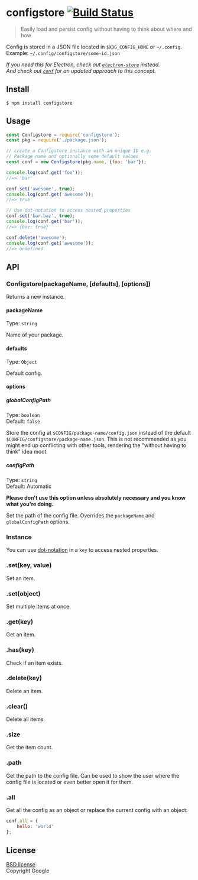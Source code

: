 # configstore [![Build Status](https://travis-ci.org/yeoman/configstore.svg?branch=master)](https://travis-ci.org/yeoman/configstore)

> Easily load and persist config without having to think about where and how

Config is stored in a JSON file located in `$XDG_CONFIG_HOME` or `~/.config`.<br>
Example: `~/.config/configstore/some-id.json`

*If you need this for Electron, check out [`electron-store`](https://github.com/sindresorhus/electron-store) instead.*<br>
*And check out [`conf`](https://github.com/sindresorhus/conf) for an updated approach to this concept.*


## Install

```
$ npm install configstore
```


## Usage

```js
const Configstore = require('configstore');
const pkg = require('./package.json');

// create a Configstore instance with an unique ID e.g.
// Package name and optionally some default values
const conf = new Configstore(pkg.name, {foo: 'bar'});

console.log(conf.get('foo'));
//=> 'bar'

conf.set('awesome', true);
console.log(conf.get('awesome'));
//=> true

// Use dot-notation to access nested properties
conf.set('bar.baz', true);
console.log(conf.get('bar'));
//=> {baz: true}

conf.delete('awesome');
console.log(conf.get('awesome'));
//=> undefined
```


## API

### Configstore(packageName, [defaults], [options])

Returns a new instance.

#### packageName

Type: `string`

Name of your package.

#### defaults

Type: `Object`

Default config.

#### options

##### globalConfigPath

Type: `boolean`<br>
Default: `false`

Store the config at `$CONFIG/package-name/config.json` instead of the default `$CONFIG/configstore/package-name.json`. This is not recommended as you might end up conflicting with other tools, rendering the "without having to think" idea moot.

##### configPath

Type: `string`<br>
Default: Automatic

**Please don't use this option unless absolutely necessary and you know what you're doing.**

Set the path of the config file. Overrides the `packageName` and `globalConfigPath` options.

### Instance

You can use [dot-notation](https://github.com/sindresorhus/dot-prop) in a `key` to access nested properties.

### .set(key, value)

Set an item.

### .set(object)

Set multiple items at once.

### .get(key)

Get an item.

### .has(key)

Check if an item exists.

### .delete(key)

Delete an item.

### .clear()

Delete all items.

### .size

Get the item count.

### .path

Get the path to the config file. Can be used to show the user where the config file is located or even better open it for them.

### .all

Get all the config as an object or replace the current config with an object:

```js
conf.all = {
	hello: 'world'
};
```


## License

[BSD license](http://opensource.org/licenses/bsd-license.php)<br>
Copyright Google

